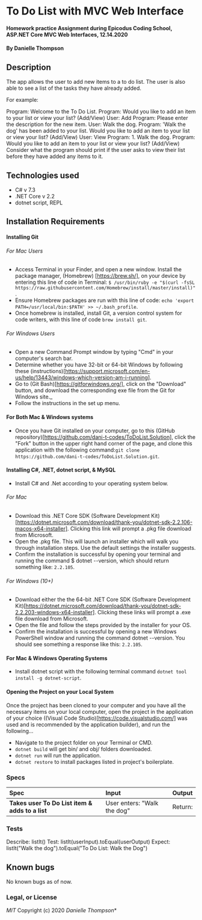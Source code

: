 # To Do List with MVC Web Interface

#### Homework practice Assignment during Epicodus Coding School, ASP.NET Core MVC Web Interfaces, 12.14.2020

#### By Danielle Thompson

## Description

The app allows the user to add new items to a to do list. The user is also able to see a list of the tasks they have already added.

For example:

Program: Welcome to the To Do List.
Program: Would you like to add an item to your list or view your list? (Add/View)
User: Add
Program: Please enter the description for the new item.
User: Walk the dog.
Program: 'Walk the dog' has been added to your list. Would you like to add an item to your list or view your list? (Add/View)
User: View
Program: 1. Walk the dog.
Program: Would you like to add an item to your list or view your list? (Add/View)
Consider what the program should print if the user asks to view their list before they have added any items to it.

## Technologies used

- C# v 7.3
- .NET Core v 2.2
- dotnet script, REPL

## Installation Requirements

#### Installing Git
###### For Mac Users

- Access Terminal in your Finder, and open a new window. Install the package manager, (Homebrew) [https://brew.sh/], on your device by entering this line of code in Terminal: `$ /usr/bin/ruby -e "$(curl -fsSL https://raw.githubusercontent.com/Homebrew/install/master/install)"`.
- Ensure Homebrew packages are run with this line of code: `echo 'export PATH=/usr/local/bin:$PATH' >> ~/.bash_profile`.
- Once homebrew is installed, install Git, a version control system for code writers, with this line of code `brew install git`.

###### For Windows Users

- Open a new Command Prompt window by typing "Cmd" in your computer's search bar.
- Determine whether you have 32-bit or 64-bit Windows by following these (instructions)[https://support.microsoft.com/en-us/help/13443/windows-which-version-am-i-running].
- Go to (Git Bash)[https://gitforwindows.org/], click on the "Download" button, and download the corresponding exe file from the Git for Windows site._
- Follow the instructions in the set up menu.

#### For Both Mac & Windows systems

- Once you have Git installed on your computer, go to this (GitHub repository)[https://github.com/dani-t-codes/ToDoList.Solution], click the "Fork" button in the upper right hand corner of the page, and clone this application with the following command:`git clone https://github.com/dani-t-codes/ToDoList.Solution.git`.


#### Installing C#, .NET, dotnet script, & MySQL

* Install C# and .Net according to your operating system below. 

###### For Mac
 * Download this .NET Core SDK (Software Development Kit)[https://dotnet.microsoft.com/download/thank-you/dotnet-sdk-2.2.106-macos-x64-installer]. Clicking this link will prompt a .pkg file download from Microsoft.
* Open the .pkg file. This will launch an installer which will walk you through installation steps. Use the default settings the installer suggests.
* Confirm the installation is successful by opening your terminal and running the command $ dotnet --version, which should return something like: `2.2.105`. 

###### For Windows (10+)
* Download either the the 64-bit .NET Core SDK (Software Development Kit)[https://dotnet.microsoft.com/download/thank-you/dotnet-sdk-2.2.203-windows-x64-installer]. Clicking these links will prompt a .exe file download from Microsoft.
* Open the file and follow the steps provided by the installer for your OS.
* Confirm the installation is successful by opening a new Windows PowerShell window and running the command dotnet --version. You should see something a response like this: `2.2.105`.

#### For Mac & Windows Operating Systems
* Install dotnet script with the following terminal command `dotnet tool install -g dotnet-script`.

#### Opening the Project on your Local System
Once the project has been cloned to your computer and you have all the necessary items on your local computer, open the project in the application of your choice ((Visual Code Studio)[https://code.visualstudio.com/] was used and is recommended by the application builder), and run the following...

* Navigate to the project folder on your Terminal or CMD.
* `dotnet build` will get bin/ and obj/ folders downloaded.
* `dotnet run` will run the application. 
* `dotnet restore` to install packages listed in project's boilerplate. 


### Specs

| Spec                                            | Input                        | Output                        |
| :---------------------------------------------- | :--------------------------- | :----------------------------|
| **Takes user To Do List item & adds to a list**    | User enters: "Walk the dog" | Return:  |


### Tests

Describe: listIt()
Test: listIt(userInput).toEqual(userOutput)
Expect: listIt("Walk the dog").toEqual("To Do List: Walk the Dog")


## Known bugs

No known bugs as of now. 

### Legal, or License

_MIT_ Copyright (c) 2020 *_Danielle Thompson_**
